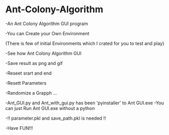 # Ant-Colony-Algorithm
-An Ant Colony Algorithm GUI program

-You can Create your Own Environment

(There is few of initial Environments which I crated for you to test and play)

-See how Ant Colony Algorithm GUI

-Save result as png and gif

-Reseet srart and end

-Resett Parameters

-Randomize a Grapph ...

-Ant_GUI.py and Ant_with_gui.py has been 'pyinstaller' to Ant GUI.exe
-You can just Run Ant GUI.exe without a python
 
 -!! parameter.pkl and save_path.pkl is needed !!
 
-Have FUN!!!
